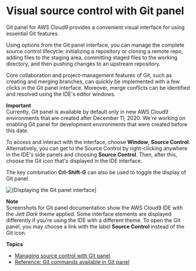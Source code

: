 # Visual source control with Git panel<a name="source-control-gitpanel"></a>

Git panel for AWS Cloud9 provides a convenient visual interface for using essential Git features\.

Using options from the Git panel interface, you can manage the complete source control lifecycle: initializing a repository or cloning a remote repo, adding files to the staging area, committing staged files to the working directory, and then pushing changes to an upstream repository\. 

Core collaboration and project\-management features of Git, such as creating and merging branches, can quickly be implemented with a few clicks in the Git panel interface\. Moreover, merge conflicts can be identified and resolved using the IDE's editor windows\.

**Important**  
Currently, Git panel is available by default only in new AWS Cloud9 environments that are created after December 11, 2020\. We're working on enabling Git panel for development environments that were created before this date\.

To access and interact with the interface, choose **Window**, **Source Control**\. Alternatively, you can get to the Source Control by right\-clicking anywhere in the IDE's side panels and choosing **Source Control**\. Then, after this, choose the Git icon that's displayed in the IDE interface\.

The key combination **Crl\-Shift\-G** can also be used to toggle the display of Git panel\.

![\[Displaying the Git panel interface\]](http://docs.aws.amazon.com/cloud9/latest/user-guide/images/select-git-panel.png)

**Note**  
Screenshots for Git panel documentation show the AWS Cloud9 IDE with the *Jett Dark* theme applied\. Some interface elements are displayed differently if you're using the IDE with a different theme\. To open the Git panel, you may choose a link with the label **Source Control** instead of the Git icon\. 

**Topics**
+ [Managing source control with Git panel](using-gitpanel.md)
+ [Reference: Git commands available in Git panel](gitpanel-reference.md)